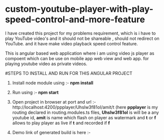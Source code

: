 # custom-youtube-player-with-play-speed-control-and-more-feature
I have created this project for my problems requirement, which is i have to play YouTube video's and it should not be shareable , should not redirect on YouTube. and it have make video playback speed control feature. 

This is angular based web application where i am using video js player as compoent which can be use on mobile app web view and web app. for playing youtube video as private videos.

#STEPS TO INSTALL AND RUN FOR THIS ANGULAR PROJECT
1) Install node module using :- **npm install**
2) Run using :- **npm start**
3) Open project in browser at port and url :-  http://localhost:4200/ppplayer/Uhslw3f81oI/amit/t
 (here **ppplayer** is my routing declared in routing.modules.ts files, **Uhslw3f81oI** is will be a any youtube id, **amit** is name which flash on player as watermark and **t** or **f** allows to play player as live if **t** and recorded if **f** 
 
4) Demo link of generated build is here :- 
